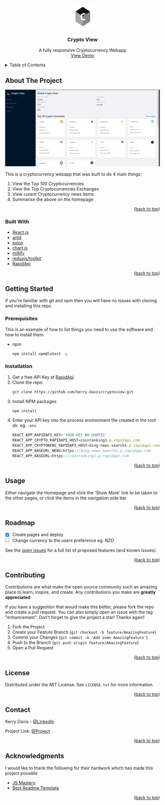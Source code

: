 <div id="top"></div>

<!-- PROJECT LOGO -->
<br />
<div align="center">
  <img src="src/images/cryptoview-logo.png" alt="Logo" width="80" height="80">

  <h3 align="center">Crypto View</h3>

  <p align="center">
    A fully responsive Cryptocurrency Webapp
    <br />
    <a href="https://cryptoviewapp.netlify.app">View Demo</a>
  </p>
</div>



<!-- TABLE OF CONTENTS -->
<details>
  <summary>Table of Contents</summary>
  <ol>
    <li>
      <a href="#about-the-project">About The Project</a>
      <ul>
        <li><a href="#built-with">Built With</a></li>
      </ul>
    </li>
    <li>
      <a href="#getting-started">Getting Started</a>
      <ul>
        <li><a href="#prerequisites">Prerequisites</a></li>
        <li><a href="#installation">Installation</a></li>
      </ul>
    </li>
    <li><a href="#usage">Usage</a></li>
    <li><a href="#roadmap">Roadmap</a></li>
    <li><a href="#contributing">Contributing</a></li>
    <li><a href="#license">License</a></li>
    <li><a href="#contact">Contact</a></li>
    <li><a href="#acknowledgments">Acknowledgments</a></li>
  </ol>
</details>



<!-- ABOUT THE PROJECT -->
## About The Project

[![Product Name Screen Shot][product-screenshot]](https://cryptoviewapp.netlify.app)

This is a cryptocurrency webapp that was built to do 4 main things: 
<ol>
  <li>View the Top 100 Cryptocurrencies</li>
  <li>View the Top Cryptocurrencies Exchanges</li>
  <li>View curent Cryptocurrency news items</li>
  <li>Summarise the above on the homepage</li>
</ol>

<p align="right">(<a href="#top">back to top</a>)</p>

### Built With

* [React.js](https://reactjs.org/)
* [antd](https://ant.design/)
* [axios](https://www.axios.com/)
* [chart.js](https://www.chartjs.org/)
* [millify](https://www.npmjs.com/package/millify)
* [reduxjs/toolkit](https://redux-toolkit.js.org/)
* [RapidApi](https://rapidapi.com/)

<p align="right">(<a href="#top">back to top</a>)</p>

<!-- GETTING STARTED -->
## Getting Started

If you're familiar with git and npm then you will have no issues with cloning and installing this repo.

### Prerequisites

This is an example of how to list things you need to use the software and how to install them.
* npm
  ```sh
  npm install npm@latest -g
  ```

### Installation

1. Get a free API Key at [RapidApi](https://rapidapi.com/)
2. Clone the repo
   ```sh
   git clone https://github.com/kerry-davis/cryptoview.git
   ```
3. Install NPM packages
   ```sh
   npm install
   ```
4. Enter your API key into the process environment file created in the root dir. eg. `.env`
   ```js
   REACT_APP_RAPIDAPI_KEY='YOUR KEY NO QUOTES'
   REACT_APP_CRYPTO_RAPIDAPI_HOST=coinranking1.p.rapidapi.com
   REACT_APP_CRYPTONEWS_RAPIDAPI_HOST=bing-news-search1.p.rapidapi.com
   REACT_APP_BASEURL_NEWS=https://bing-news-search1.p.rapidapi.com
   REACT_APP_BASEURL=https://coinranking1.p.rapidapi.com
   ```

<p align="right">(<a href="#top">back to top</a>)</p>

<!-- USAGE EXAMPLES -->
## Usage

Either navigate the Homepage and click the 'Show More' link to be taken to the other pages, or click the items in the navigation side bar

<p align="right">(<a href="#top">back to top</a>)</p>



<!-- ROADMAP -->
## Roadmap

- [x] Create pages and deploy
- [ ] Change currency to the users preference eg. NZD

See the [open issues](https://github.com/kerry-davis/cryptoview/issues) for a full list of proposed features (and known issues).

<p align="right">(<a href="#top">back to top</a>)</p>


<!-- CONTRIBUTING -->
## Contributing

Contributions are what make the open source community such an amazing place to learn, inspire, and create. Any contributions you make are **greatly appreciated**.

If you have a suggestion that would make this better, please fork the repo and create a pull request. You can also simply open an issue with the tag "enhancement".
Don't forget to give the project a star! Thanks again!

1. Fork the Project
2. Create your Feature Branch (`git checkout -b feature/AmazingFeature`)
3. Commit your Changes (`git commit -m 'Add some AmazingFeature'`)
4. Push to the Branch (`git push origin feature/AmazingFeature`)
5. Open a Pull Request

<p align="right">(<a href="#top">back to top</a>)</p>



<!-- LICENSE -->
## License

Distributed under the MIT License. See `LICENSE.txt` for more information.

<p align="right">(<a href="#top">back to top</a>)</p>

<!-- CONTACT -->
## Contact

Kerry Davis - [@LinkedIn](https://www.linkedin.com/in/kerry-davis-673081222)

Project Link: [@Project](https://github.com/kerry-davis/cryptoview)

<p align="right">(<a href="#top">back to top</a>)</p>

<!-- ACKNOWLEDGMENTS -->
## Acknowledgments

I would like to thank the following for their hardwork which has made this project possible

* [JS Mastery](https://jsmastery.org/)
* [Best Readme Template](https://github.com/othneildrew/Best-README-Template)


<p align="right">(<a href="#top">back to top</a>)</p>


<!-- MARKDOWN LINKS & IMAGES -->
[product-screenshot]: src/images/screenshot.png
